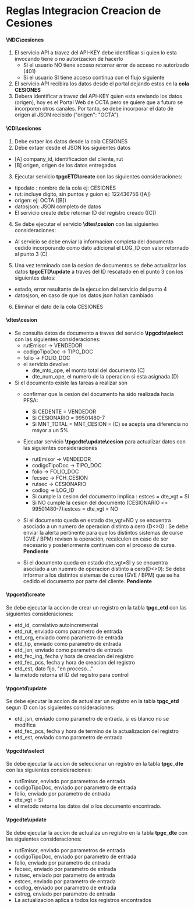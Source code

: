 # Reglas Integracion Creacion de Cesiones

#### \NDC\cesiones
1. El servicio API a travez del API-KEY debe identificar si quien lo esta invocando tiene o no autorizacion de hacerlo
   - Si el usuario NO tiene acceso retornar error de acceso no autorizado (401)
   - Si el usuario SI tiene acceso continua con el flujo siguiente
2. El servicio API recibira los datos desde el portal dejando estos en la **cola CESIONES**
3. Debera identificar a travez del API-KEY quien esta enviando los datos (origen), hoy es el Portal Web de OCTA pero se quiere que a futuro se incorporen otros canales. Por tanto, se debe incorporar el dato de origen al JSON recibido ("origen": "OCTA")

#### \CDI\cesiones
1. Debe extaer los datos desde la cola CESIONES
2. Debe extaer desde el JSON los siguientes datos
  -  [A] company_id, identificacion del cliente, rut
  -  [B] origen, origen de los datos entregados
3. Ejecutar servicio **tpgcETD\create** con las siguientes consideraciones:
  - tipodato : nombre de la cola ej: CESIONES
  - rut: incluye digito, sin puntos y guion ej: 122436756 ([A])
  - origen: ej: OCTA ([B])
  - datosjson: JSON completo de datos
  - El servicio create debe retornar ID del registro creado ([C])
4. Se debe ejecutar el servicio **\dtes\cesion** con las siguientes consideraciones:
  - Al servicio se debe enviar la informacion completa del documento cedido incorporando como dato adicional el LOG_ID con valor retornado al punto 3 (C)
5. Una vez terminado con la cesion de documentos se debe actualizar los datos **tpgcETD\update** a traves del ID rescatado en el punto 3 con los siguientes datos:
  - estado, error resultante de la ejecucion del servicio del punto 4
  - datosjson, en caso de que los datos json hallan cambiado
6. Eliminar el dato de la cola CESIONES

#### \dtes\cesion
  - Se consulta datos de documento a traves del servicio **\tpgcdte\select** con las siguientes consideraciones:
    - rutEmisor -> VENDEDOR
    - codigoTipoDoc -> TIPO_DOC
    - folio -> FOLIO_DOC
    - el servicio devolve:
      - dte_mto_ope, el monto total del documento (C) 
      - dte_num_ope, el numero de la operacion si esta asignada  (D)
  - Si el documento existe las tareas a realizar son
    - confirmar que la cesion del documento ha sido realizada hacia PFSA:
      - Si CEDENTE = VENDEDOR
      - Si CESIONARIO = 99501480-7
      - Si MNT_TOTAL = MNT_CESION = (C)  se acepta una diferencia no mayor a un 5%      
    - Ejecutar servicio **\tpgcdte\update\cesion** para actualizar datos con las siguientes consideraciones
      - rutEmisor -> VENDEDOR
      - codigoTipoDoc -> TIPO_DOC
      - folio  -> FOLIO_DOC
      - fecsec -> FCH_CESION
      - rutsec -> CESIONARIO
      - codlog -> LOG_ID
      - Si cumple la cesion del documento implica : estces = dte_vgt = SI
      - Si NO cumple la cesion del documento (CESIONARIO <> 99501480-7):estces = dte_vgt = NO

    - Si el documento queda en estado dte_vgt=NO y se encuentra asociado a un numero de operacion distinto a cero (D<>0) : Se debe enviar la alerta pertinente para que los distintos sistemas de curse (GVE / BPM) revisen la operación, recalculen en caso de ser necesario y posteriormente continuen con el proceso de curse. **Pendiente**
    - Si el documento queda en estado dte_vgt=SI y se encuentra asociado a un nuemro de operacion distinto a cero(D<>0): Se debe informar a los distintos sistemas de curse (GVE / BPM) que se ha cedido el documento por parte del cliente. **Pendiente**

#### \tpgcetd\create
Se debe ejecutar la accion de crear un registro en la tabla **tpgc_etd** con las siguientes consideraciones:
  - etd_id, correlativo autoincremental
  - etd_rut, enviado como parametro de entrada
  - etd_org, enviado como parametro de entrada
  - etd_tip, enviado como parametro de entrada
  - etd_jsn, enviado como parametro de entrada
  - etd_fec_ing, fecha y hora de creacion del registro
  - etd_fec_pcs, fecha y hora de creacion del registro
  - etd_est, dato fijo, "en proceso..."
  - la metodo retorna el ID del registro para control

#### \tpgcetd\update
Se debe ejecutar la accion de actualizar un registro en la tabla **tpgc_etd** segun ID con las siguientes consideraciones:
  - etd_jsn, enviado como parametro de entrada, si es blanco no se modifica
  - etd_fec_pcs, fecha y hora de termino de la actualizacion del registro
  - etd_est, enviado como parametro de entrada

#### \tpgcdte\select 
Se debe ejecutar la accion de seleccionar un registro en la tabla **tpgc_dte** con las siguientes consideraciones:
  - rutEmisor, enviado por parametros de entrada
  - codigoTipoDoc, enviado por parametro de entrada
  - folio, enviado por parametro de entrada
  - dte_vgt = SI
  - el metodo retorna los datos del o los documento encontrado.

#### \tpgcdte\update 
Se debe ejecutar la accion de actualiza un registro en la tabla **tpgc_dte** con las siguientes consideraciones:
  - rutEmisor, enviado por parametros de entrada
  - codigoTipoDoc, enviado por parametro de entrada
  - folio, enviado por parametro de entrada
  - fecsec, enviado por parametro de entrada
  - rutsec, enviado por parametro de entrada
  - estces, enviado por parametro de entrada
  - codlog, enviado por parametro de entrada
  - estreg, enviado por parametro de entrada
  - La actualizacion aplica a todos los registros encontrados

